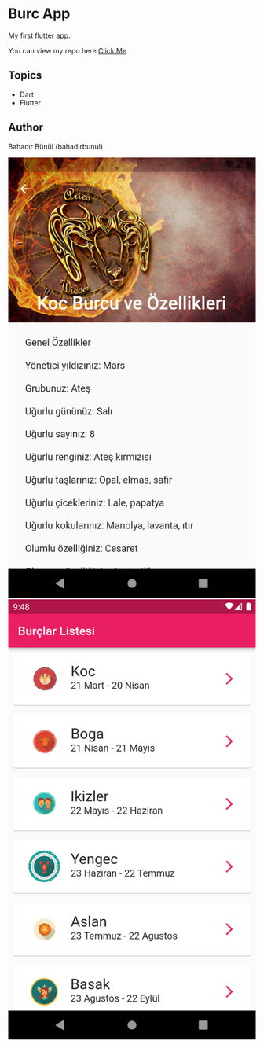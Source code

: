 # Burc App

My first flutter app. 

You can view my repo here 
[Click Me](https://github.com/bahadirbunul/burc_app.git)

## Topics

- Dart
- Flutter

## Author

Bahadır Bünül (bahadirbunul)

<img src="images/ss1.png">
<img src="images/ss2.png">
